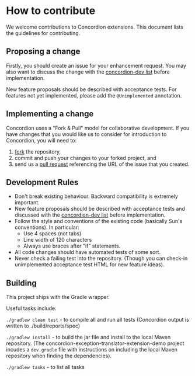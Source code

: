 How to contribute
================
We welcome contributions to Concordion extensions. This document lists the guidelines for contributing.

Proposing a change
-----------------------------
Firstly, you should create an issue for your enhancement request. You may also want to discuss the change with the [concordion-dev list](https://groups.google.com/forum/#!forum/concordion-dev) before implementation.

New feature proposals should be described with acceptance tests. For features not yet implemented, please add the `@Unimplemented` annotation.

Implementing a change
----------------------------------
Concordion uses a "Fork & Pull" model for collaborative development. If you have changes that you would like us to consider for introduction to Concordion, you will need to:
 1. [fork](https://help.github.com/articles/fork-a-repo) the repository, 
 1. commit and push your changes to your forked project, and 
 1. send us a [pull request](https://help.github.com/articles/using-pull-requests) referencing the URL of the issue that you created.


Development Rules
-----------------
* Don't break existing behaviour. Backward compatibility is extremely important.
* New feature proposals should be described with acceptance tests and discussed with the [concordion-dev list](https://groups.google.com/forum/#!forum/concordion-dev) before implementation.
* Follow the style and conventions of the existing code (basically Sun's conventions). In particular:
  - Use 4 spaces (not tabs) 
  - Line width of 120 characters
  - Always use braces after "if" statements.
* All code changes should have automated tests of some sort.
* Never check a failing test into the repository. (Though you can check-in unimplemented acceptance test HTML for new feature ideas). 

Building
--------
This project ships with the Gradle wrapper.

Useful tasks include:

`./gradlew clean test`
    - to compile all and run all tests (Concordion output is written to ./build/reports/spec)

`./gradlew install`
    - to build the jar file and install to the local Maven repository. (The concordion-exception-translator-extension-demo project incudes a `dev.gradle` file with instructions on including the local Maven repository when finding the dependencies).

`./gradlew tasks`
    - to list all tasks